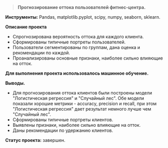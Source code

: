 > **Прогнозирование оттока пользователей фитнес-центра.**

**Инструменты:** Pandas, matplotlib.pyplot, scipy, numpy, seaborn, sklearn.

**Описание проекта**

- Спрогнозирована вероятность оттока для каждого клиента.
- Сформированы типичные портреты пользователей.
- Пользователи сегментированы по группам, дана оценка и рекомендации по каждой.
- Проанализированы основные признаки, наиболее сильно влияющие на отток.

**Для выполнения проекта использовалось машинное обучение.**

**Выводы.**

- Для прогнозирования оттока клиентов были построены модели "Логистическая регрессия" и "Случайный лес". Обе модели показали хорошие метрики - accuracy, precision и recall, при этом "Логистическая регрессия" дает результат немного лучше чем "Случайный лес".
- Сформированы типичные портреты клиентов.
- Выявлены признаки, наиболее сильно влияющие на отток.
- Даны рекомендации по удержанию клиентов.

**Статус проекта:** завершен.
